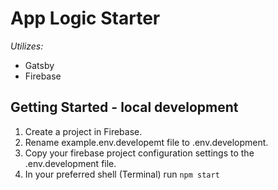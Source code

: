 # App Logic Starter

_Utilizes:_

- Gatsby
- Firebase

## Getting Started - local development

1. Create a project in Firebase.
2. Rename example.env.developemt file to .env.development.
3. Copy your firebase project configuration settings to the .env.development file.
4. In your preferred shell (Terminal) run `npm start`
